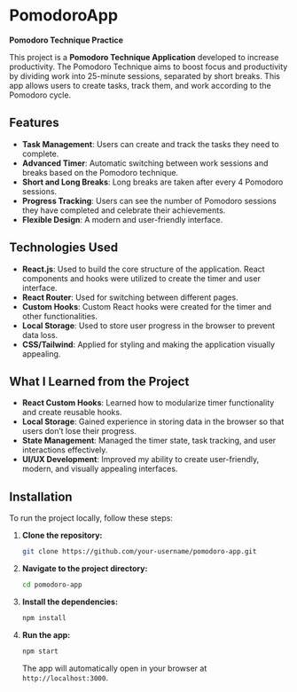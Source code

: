 # PomodoroApp

**Pomodoro Technique Practice**

This project is a **Pomodoro Technique Application** developed to increase productivity. The Pomodoro Technique aims to boost focus and productivity by dividing work into 25-minute sessions, separated by short breaks. This app allows users to create tasks, track them, and work according to the Pomodoro cycle.

## Features

- **Task Management**: Users can create and track the tasks they need to complete.
- **Advanced Timer**: Automatic switching between work sessions and breaks based on the Pomodoro technique.
- **Short and Long Breaks**: Long breaks are taken after every 4 Pomodoro sessions.
- **Progress Tracking**: Users can see the number of Pomodoro sessions they have completed and celebrate their achievements.
- **Flexible Design**: A modern and user-friendly interface.

## Technologies Used

- **React.js**: Used to build the core structure of the application. React components and hooks were utilized to create the timer and user interface.
- **React Router**: Used for switching between different pages.
- **Custom Hooks**: Custom React hooks were created for the timer and other functionalities.
- **Local Storage**: Used to store user progress in the browser to prevent data loss.
- **CSS/Tailwind**: Applied for styling and making the application visually appealing.

## What I Learned from the Project

- **React Custom Hooks**: Learned how to modularize timer functionality and create reusable hooks.
- **Local Storage**: Gained experience in storing data in the browser so that users don’t lose their progress.
- **State Management**: Managed the timer state, task tracking, and user interactions effectively.
- **UI/UX Development**: Improved my ability to create user-friendly, modern, and visually appealing interfaces.

## Installation

To run the project locally, follow these steps:

1. **Clone the repository:**
   ```bash
   git clone https://github.com/your-username/pomodoro-app.git
   ```
2. **Navigate to the project directory:**
   ```bash
   cd pomodoro-app
   ```
3. **Install the dependencies:**
   ```bash
   npm install
   ```
4. **Run the app:**
   ```bash
   npm start
   ```
   The app will automatically open in your browser at `http://localhost:3000`.
